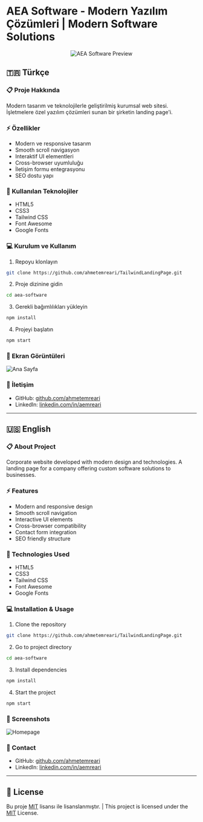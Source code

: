 # AEA Software - Modern Yazılım Çözümleri | Modern Software Solutions

<div align="center">
  <img src="ss.png" alt="AEA Software Preview">
</div>

## 🇹🇷 Türkçe

### 📋 Proje Hakkında
Modern tasarım ve teknolojilerle geliştirilmiş kurumsal web sitesi. İşletmelere özel yazılım çözümleri sunan bir şirketin landing page'i.

### ⚡ Özellikler
- Modern ve responsive tasarım
- Smooth scroll navigasyon
- Interaktif UI elementleri
- Cross-browser uyumluluğu
- İletişim formu entegrasyonu
- SEO dostu yapı

### 🔧 Kullanılan Teknolojiler
- HTML5
- CSS3
- Tailwind CSS
- Font Awesome
- Google Fonts

### 💻 Kurulum ve Kullanım
1. Repoyu klonlayın
```bash
git clone https://github.com/ahmetemreari/TailwindLandingPage.git
```
2. Proje dizinine gidin
```bash
cd aea-software
```
3. Gerekli bağımlılıkları yükleyin
```bash
npm install
```
4. Projeyi başlatın
```bash
npm start
```

### 📸 Ekran Görüntüleri
![Ana Sayfa](ss.png)

### 🤝 İletişim
- GitHub: [github.com/ahmetemreari](https://github.com/ahmetemreari)
- LinkedIn: [linkedin.com/in/aemreari](https://www.linkedin.com/in/aemreari/)

---

## 🇺🇸 English

### 📋 About Project
Corporate website developed with modern design and technologies. A landing page for a company offering custom software solutions to businesses.

### ⚡ Features
- Modern and responsive design
- Smooth scroll navigation
- Interactive UI elements
- Cross-browser compatibility
- Contact form integration
- SEO friendly structure

### 🔧 Technologies Used
- HTML5
- CSS3
- Tailwind CSS
- Font Awesome
- Google Fonts

### 💻 Installation & Usage
1. Clone the repository
```bash
git clone https://github.com/ahmetemreari/TailwindLandingPage.git
```
2. Go to project directory
```bash
cd aea-software
```
3. Install dependencies
```bash
npm install
```
4. Start the project
```bash
npm start
```

### 📸 Screenshots
![Homepage](ss.png)

### 🤝 Contact
- GitHub: [github.com/ahmetemreari](https://github.com/ahmetemreari)
- LinkedIn: [linkedin.com/in/aemreari](https://www.linkedin.com/in/aemreari/)

---

## 📝 License
Bu proje [MIT](LICENSE) lisansı ile lisanslanmıştır. | This project is licensed under the [MIT](LICENSE) License.
